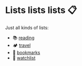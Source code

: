 # Lists lists lists 📋

Just all kinds of lists:

- 📚 [reading](reading)
- 🏕️ [travel](travel)
- 🔖 [bookmarks](bookmarks)
- 🍿 [watchlist](watchlist)

